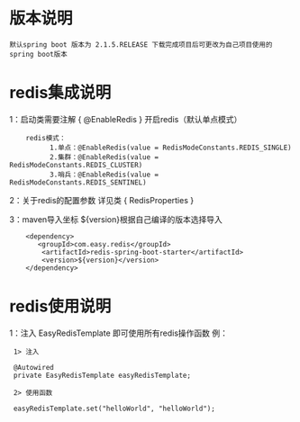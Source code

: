  # 版本说明
   
    默认spring boot 版本为 2.1.5.RELEASE 下载完成项目后可更改为自己项目使用的spring boot版本  


 # redis集成说明
                    
1：启动类需要注解 { @EnableRedis } 开启redis（默认单点模式）  
       
        redis模式：
              1.单点：@EnableRedis(value = RedisModeConstants.REDIS_SINGLE)
              2.集群：@EnableRedis(value = RedisModeConstants.REDIS_CLUSTER)
              3.哨兵：@EnableRedis(value = RedisModeConstants.REDIS_SENTINEL)
 
2：关于redis的配置参数 详见类 { RedisProperties }
  
3：maven导入坐标 ${version}根据自己编译的版本选择导入
 
        <dependency>
           <groupId>com.easy.redis</groupId>
            <artifactId>redis-spring-boot-starter</artifactId>
            <version>${version}</version>
        </dependency>
 
 # redis使用说明
  
1：注入 EasyRedisTemplate 即可使用所有redis操作函数  例：
  
     1> 注入
     
     @Autowired
     private EasyRedisTemplate easyRedisTemplate;

     2> 使用函数
     
     easyRedisTemplate.set("helloWorld", "helloWorld");
                                          
